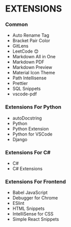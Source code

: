 # EXTENSIONS


### Common
- Auto Rename Tag
- Bracket Pair Color
- GitLens
- LeetCode  :blush:
- Markdown All in One
- Markdown PDF
- Markdown Preview
- Material Icon Theme
- Path Intellisense
- Prettier
- SQL Snippets
- vscode-pdf

### Extensions For Python
- autoDocstring
- Python
- Python Extension
- Python for VSCode
- Django

### Extensions For C#
- C#
- C# Extensions

### Extensions For Frontend
- Babel JavaScript
- Debugger for Chrome
- ESlint
- HTML Snippets
- IntelliSense for CSS
- Simple React Snippets